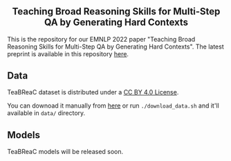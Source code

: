 # <h2 align="center"> Teaching Broad Reasoning Skills for Multi-Step QA by Generating Hard Contexts </h2>

This is the repository for our EMNLP 2022 paper "Teaching Broad Reasoning Skills for Multi-Step QA by Generating Hard Contexts". The latest preprint is available in this repository [here](https://github.com/StonyBrookNLP/teabreac/raw/main/teabreac.pdf).

## Data

TeaBReaC dataset is distributed under a [CC BY 4.0 License](https://creativecommons.org/licenses/by/4.0/).

You can downoad it manually from [here](https://drive.google.com/file/d/1DLap7BsrwEon6vJQZdtr84Ii5rr2pt8y/view?usp=sharing) or run `./download_data.sh` and it'll available in `data/` directory.

## Models

TeaBReaC models will be released soon.